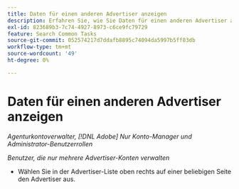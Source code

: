 ```yaml
---
title: Daten für einen anderen Advertiser anzeigen
description: Erfahren Sie, wie Sie Daten für einen anderen Advertiser anzeigen können.
exl-id: 823689b3-7c74-4927-8973-c6ce9fc79729
feature: Search Common Tasks
source-git-commit: 052574217d7ddafb8895c74094da5997b5ff83db
workflow-type: tm+mt
source-wordcount: '49'
ht-degree: 0%

---
```


# Daten für einen anderen Advertiser anzeigen

*Agenturkontoverwalter, [!DNL Adobe] Nur Konto-Manager und Administrator-Benutzerrollen*

*Benutzer, die nur mehrere Advertiser-Konten verwalten*

* Wählen Sie in der Advertiser-Liste oben rechts auf einer beliebigen Seite den Advertiser aus.
